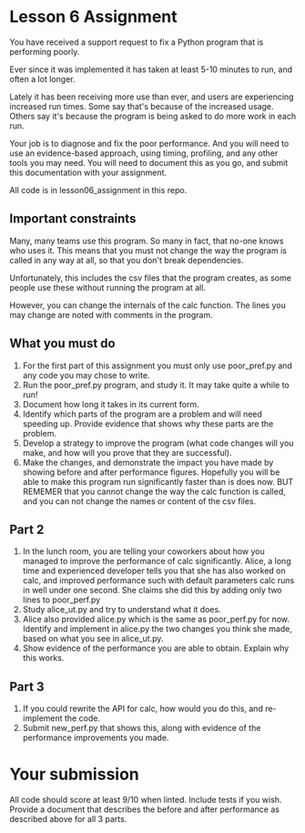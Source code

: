 # Lesson 6 Assignment

You have received a support request to fix a Python program that is performing poorly.

Ever since it was implemented it has taken at least 5-10 minutes to run, and often a lot longer.

Lately it has been receiving more use than ever, and users are experiencing increased run times. Some say that's because of the increased usage. Others say it's because the program is being asked to do more work in each run.

Your job is to diagnose and fix the poor performance. And you will need to use an evidence-based approach, using timing, profiling, and any other tools you may need. You will need to document this as you go, and submit this documentation with your assignment.

All code is in lesson06_assignment in this repo.

## Important constraints
Many, many teams use this program. So many in fact, that no-one knows who uses it. This means that you must not change the way the program is called in any way at all, so that you don't break dependencies.

Unfortunately, this includes the csv files that the program creates, as some people use these without running the program at all.

However, you can change the internals of the calc function. The lines you may change are noted with comments in the program.

## What you must do
1. For the first part of this assignment you must only use poor_pref.py and any code you may chose to write.
1. Run the poor_pref.py program, and study it. It may take quite a while to run!
1. Document how long it takes in its current form.
1. Identify which parts of the program are a problem and will need speeding up. Provide evidence that shows why these parts are the problem.
1. Develop a strategy to improve the program (what code changes will you make, and how will you prove that they are successful).
1. Make the changes, and demonstrate the impact you have made by showing before and after performance figures. Hopefully you will be able to make this program run significantly faster than is does now. BUT REMEMER that you cannot change the way the calc function is called, and you can not change the names or content of the csv files.

## Part 2
1. In the lunch room, you are telling your coworkers about how you managed to improve the performance of calc significantly. Alice, a long time and experienced developer tells you that she has also worked on calc, and improved performance such with default parameters calc runs in well under one second. She claims she did this by adding only two lines to poor_perf.py
1. Study alice_ut.py and try to understand what it does.
1. Alice also provided alice.py which is the same as poor_perf.py for now. Identify and implement in alice.py the two changes you think she made, based on what you see in alice_ut.py.
1. Show evidence of the performance you are able to obtain. Explain why this works.

## Part 3
1. If you could rewrite the API for calc, how would you do this, and re-implement the code.
1. Submit new_perf.py that shows this, along with evidence of the performance improvements you made.


# Your submission
All code should score at least 9/10 when linted. Include tests if you wish. Provide a document that describes the before and after performance as described above for all 3 parts.

